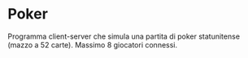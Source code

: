 # Poker
Programma client-server che simula una partita di poker statunitense (mazzo a 52 carte). Massimo 8 giocatori connessi.
